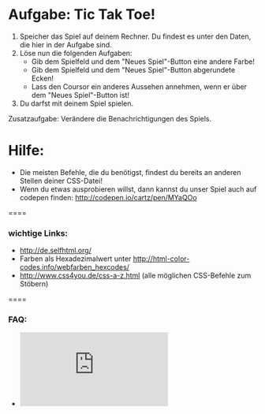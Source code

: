 Aufgabe: Tic Tak Toe!
====

1. Speicher das Spiel auf deinem Rechner. Du findest es unter den Daten, die hier in der Aufgabe sind.
2. Löse nun die folgenden Aufgaben:
	* Gib dem Spielfeld und dem "Neues Spiel"-Button eine andere Farbe!
	* Gib dem Spielfeld und dem "Neues Spiel"-Button abgerundete Ecken!
	* Lass den Coursor ein anderes Aussehen annehmen, wenn er über dem "Neues Spiel"-Button ist!
3. Du darfst mit deinem Spiel spielen.


Zusatzaufgabe: Verändere die Benachrichtigungen des Spiels.


Hilfe:
====

* Die meisten Befehle, die du benötigst, findest du bereits an anderen Stellen deiner CSS-Datei!
* Wenn du etwas ausprobieren willst, dann kannst du unser Spiel auch auf codepen finden: http://codepen.io/cartz/pen/MYaQOo

====

### wichtige Links:
* http://de.selfhtml.org/
* Farben als Hexadezimalwert unter http://html-color-codes.info/webfarben_hexcodes/
* http://www.css4you.de/css-a-z.html (alle möglichen CSS-Befehle zum Stöbern)


====

### FAQ:
* ![Link zum FAQ](https://github.com/cartz/schule/blob/master/faq.md)